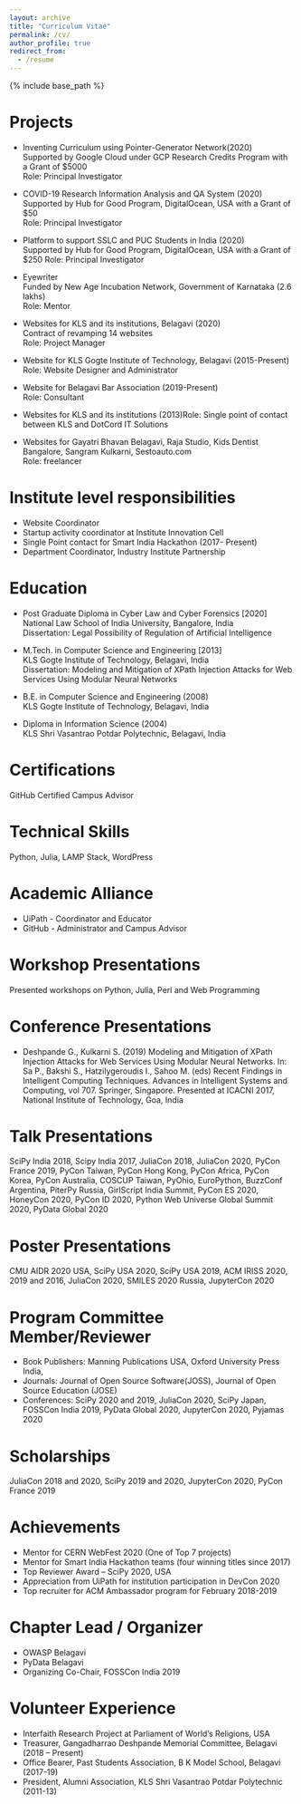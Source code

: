 ```yaml
---
layout: archive
title: "Curriculum Vitae"
permalink: /cv/
author_profile: true
redirect_from:
  - /resume
---
```


{% include base_path %}

Projects
==
* Inventing Curriculum using Pointer-Generator Network(2020)\
Supported by Google Cloud under GCP Research Credits Program with a Grant of $5000\
Role: Principal Investigator

* COVID-19 Research Information Analysis and QA System (2020)\
Supported by Hub for Good Program, DigitalOcean, USA with a Grant of $50\
Role: Principal Investigator

* Platform to support SSLC and PUC Students in India (2020)\
Supported by Hub for Good Program, DigitalOcean, USA with a Grant of $250
Role: Principal Investigator

* Eyewriter\
Funded by New Age Incubation Network, Government of Karnataka (2.6 lakhs)\
Role: Mentor

* Websites for KLS and its institutions, Belagavi (2020)\
Contract of revamping 14 websites\
Role: Project Manager

* Website for KLS Gogte Institute of Technology, Belagavi (2015-Present)\
Role: Website Designer and Administrator

* Website for Belagavi Bar Association (2019-Present)\
Role: Consultant

* Websites for KLS and its institutions (2013)Role: Single point of contact between KLS and DotCord IT Solutions

* Websites for Gayatri Bhavan Belagavi, Raja Studio, Kids Dentist Bangalore, Sangram Kulkarni, Sestoauto.com\
Role: freelancer

Institute level responsibilities	
==
* Website Coordinator 
* Startup activity coordinator at Institute Innovation Cell 
* Single Point contact for Smart India Hackathon (2017- Present) 
* Department Coordinator, Industry Institute Partnership 

Education
==
* Post Graduate Diploma in Cyber Law and Cyber Forensics [2020] \
National Law School of India University, Bangalore, India \
Dissertation: Legal Possibility of Regulation of Artificial Intelligence 

* M.Tech. in Computer Science and Engineering [2013] \
KLS Gogte Institute of Technology, Belagavi, India \
Dissertation: Modeling and Mitigation of XPath Injection Attacks for Web Services Using Modular Neural Networks 

* B.E. in Computer Science and Engineering (2008) \
KLS Gogte Institute of Technology, Belagavi, India 

* Diploma in Information Science (2004) \
KLS Shri Vasantrao Potdar Polytechnic, Belagavi, India 

Certifications
==
GitHub Certified Campus Advisor

Technical Skills
==
Python, Julia, LAMP Stack, WordPress

Academic Alliance
==
* UiPath - Coordinator and Educator
* GitHub - Administrator and Campus Advisor

Workshop Presentations
==
Presented workshops on Python, Julia, Perl and Web Programming

Conference Presentations
==
* Deshpande G., Kulkarni S. (2019) Modeling and Mitigation of XPath Injection Attacks for Web Services Using Modular Neural Networks. In: Sa P., Bakshi S., Hatzilygeroudis I., Sahoo M. (eds) Recent Findings in Intelligent Computing Techniques. Advances in Intelligent Systems and Computing, vol 707. Springer, Singapore. Presented at ICACNI 2017, National Institute of Technology, Goa, India

Talk Presentations
==
SciPy India 2018, Scipy India 2017, JuliaCon 2018, JuliaCon 2020, PyCon France 2019, PyCon Taiwan, PyCon Hong Kong, PyCon Africa, PyCon Korea, PyCon Australia, COSCUP Taiwan, PyOhio, EuroPython, BuzzConf Argentina, PiterPy Russia, GirlScript India Summit, PyCon ES 2020, HoneyCon 2020, PyCon ID 2020, Python Web Universe Global Summit 2020, PyData Global 2020

Poster Presentations
==
CMU AIDR 2020 USA, SciPy USA 2020, SciPy USA 2019, ACM IRISS 2020, 2019 and 2016, JuliaCon 2020, SMILES 2020 Russia, JupyterCon 2020

Program Committee Member/Reviewer
==
* Book Publishers: Manning Publications USA, Oxford University Press India, 
* Journals: Journal of Open Source Software(JOSS), Journal of Open Source Education (JOSE) 
* Conferences: SciPy 2020 and 2019, JuliaCon 2020, SciPy Japan, FOSSCon India 2019, PyData Global 2020, JupyterCon 2020, Pyjamas 2020

Scholarships
==
JuliaCon 2018 and 2020, SciPy 2019 and 2020, JupyterCon 2020, PyCon France 2019

Achievements
==
* Mentor for CERN WebFest 2020 (One of Top 7 projects)
* Mentor for Smart India Hackathon teams (four winning titles since 2017)
* Top Reviewer Award – SciPy 2020, USA
* Appreciation from UiPath for institution participation in DevCon 2020
* Top recruiter for ACM Ambassador program for February 2018-2019 

Chapter Lead / Organizer
==
* OWASP Belagavi
* PyData Belagavi
* Organizing Co-Chair, FOSSCon India 2019

Volunteer Experience
==
* Interfaith Research Project at Parliament of World’s Religions, USA 
* Treasurer, Gangadharrao Deshpande Memorial Committee, Belagavi (2018 – Present)
* Office Bearer, Past Students Association, B K Model School, Belagavi (2017-19)
* President, Alumni Association, KLS Shri Vasantrao Potdar Polytechnic (2011-13)
